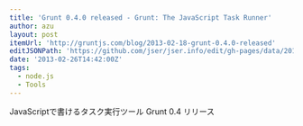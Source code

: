 ```yaml
---
title: 'Grunt 0.4.0 released - Grunt: The JavaScript Task Runner'
author: azu
layout: post
itemUrl: 'http://gruntjs.com/blog/2013-02-18-grunt-0.4.0-released'
editJSONPath: 'https://github.com/jser/jser.info/edit/gh-pages/data/2013/02/index.json'
date: '2013-02-26T14:42:00Z'
tags:
  - node.js
  - Tools
---
```

JavaScriptで書けるタスク実行ツール Grunt 0.4 リリース
